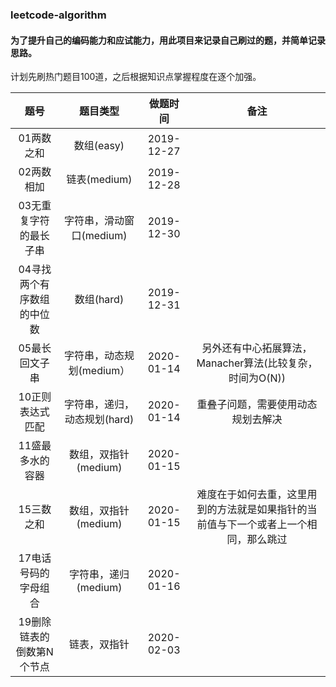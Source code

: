 ### leetcode-algorithm 

#### 为了提升自己的编码能力和应试能力，用此项目来记录自己刷过的题，并简单记录思路。  
计划先刷热门题目100道，之后根据知识点掌握程度在逐个加强。

|   题号   |  题目类型  |  做题时间  | 备注 |
|  :----: |   :----:  |  :----:   |:----:|
| 01两数之和  | 数组(easy) | 2019-12-27  ||
| 02两数相加  | 链表(medium) | 2019-12-28  ||
| 03无重复字符的最长子串 | 字符串，滑动窗口(medium)|2019-12-30||
|04寻找两个有序数组的中位数|数组(hard)|2019-12-31||
|05最长回文子串|字符串，动态规划(medium）|2020-01-14|另外还有中心拓展算法，Manacher算法(比较复杂，时间为O(N))|
|10正则表达式匹配|字符串，递归，动态规划(hard)|2020-01-14|重叠子问题，需要使用动态规划去解决|
|11盛最多水的容器|数组，双指针(medium)|2020-01-15||
|15三数之和|数组，双指针(medium)|2020-01-15|难度在于如何去重，这里用到的方法就是如果指针的当前值与下一个或者上一个相同，那么跳过|
|17电话号码的字母组合|字符串，递归(medium)|2020-01-16||
|19删除链表的倒数第N个节点|链表，双指针|2020-02-03||